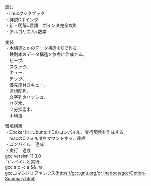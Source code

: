 読む    
・linuxクックブック  
・詳説Cポインタ  
・新・明解C言語　ポインタ完全攻略  
・アルゴリズム×数学  
  
実装  
・木構造とかのデータ構造をCで作る  
　鉄則本のデータ構造を参考に作成する。  
　ヒープ、  
　スタック、  
　キュー、  
　デック、  
　優先度付きキュー、  
　連想配列、  
　文字列のハッシュ、  
　セグ木、  
　２分探索木、  
　木構造  
  
環境構築  
・Docker上にUbuntuでCのコンパイル、実行環境を作成する。  
　macのCフォルダをマウントする。達成  
・コンパイル　達成  
・実行　達成  
gcc version 11.3.0  
コンパイルと実行  
gcc a.c -o a && ./a  
gccコマンドリファレンス(https://gcc.gnu.org/onlinedocs/gcc/Option-Summary.html)  